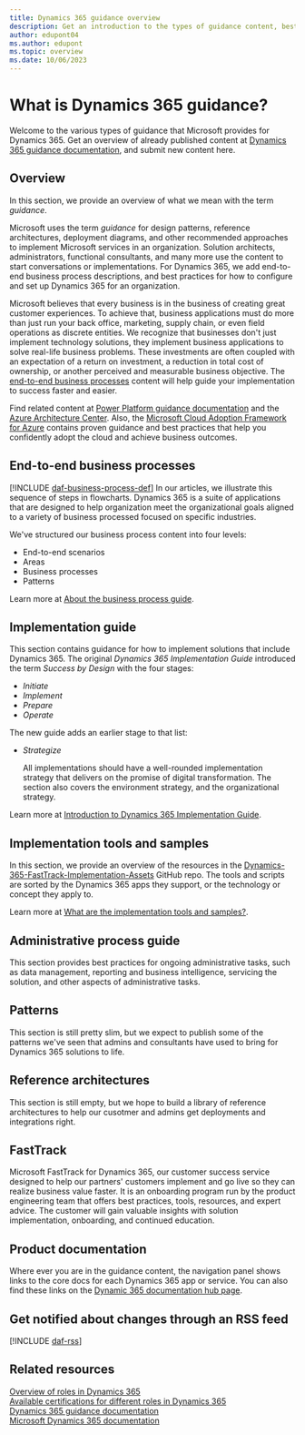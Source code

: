 ```yaml
---
title: Dynamics 365 guidance overview
description: Get an introduction to the types of guidance content, best practices, and recommendations Microsoft publishes for Dynamics 365.
author: edupont04
ms.author: edupont
ms.topic: overview
ms.date: 10/06/2023
---
```


# What is Dynamics 365 guidance?

Welcome to the various types of guidance that Microsoft provides for Dynamics 365. Get an overview of already published content at [Dynamics 365 guidance documentation](index.yml), and submit new content here.  

## Overview

In this section, we provide an overview of what we mean with the term *guidance*.  

Microsoft uses the term *guidance* for design patterns, reference architectures, deployment diagrams, and other recommended approaches to implement Microsoft services in an organization. Solution architects, administrators, functional consultants, and many more use the content to start conversations or implementations. For Dynamics 365, we add end-to-end business process descriptions, and best practices for how to configure and set up Dynamics 365 for an organization.  

Microsoft believes that every business is in the business of creating great customer experiences. To achieve that, business applications must do more than just run your back office, marketing, supply chain, or even field operations as discrete entities. We recognize that businesses don't just implement technology solutions, they implement business applications to solve real-life business problems. These investments are often coupled with an expectation of a return on investment, a reduction in total cost of ownership, or another perceived and measurable business objective. The [end-to-end business processes](#end-to-end-business-processes) content will help guide your implementation to success faster and easier.  

Find related content at [Power Platform guidance documentation](/power-platform/guidance/) and the [Azure Architecture Center](/azure/architecture/). Also, the [Microsoft Cloud Adoption Framework for Azure](/azure/cloud-adoption-framework/) contains proven guidance and best practices that help you confidently adopt the cloud and achieve business outcomes.  

## End-to-end business processes

[!INCLUDE [daf-business-process-def](includes/daf-business-process-def.md)] In our articles, we illustrate this sequence of steps in flowcharts. Dynamics 365 is a suite of applications that are designed to help organization meet the organizational goals aligned to a variety of business processed focused on specific industries.  

We've structured our business process content into four levels:

- End-to-end scenarios
- Areas
- Business processes
- Patterns

Learn more at [About the business process guide](business-processes/about.md).  

## Implementation guide

This section contains guidance for how to implement solutions that include Dynamics 365. The original *Dynamics 365 Implementation Guide* introduced the term *Success by Design* with the four stages:

- *Initiate*  
- *Implement*  
- *Prepare*  
- *Operate*  

The new guide adds an earlier stage to that list:

- *Strategize*

  All implementations should have a well-rounded implementation strategy that delivers on the promise of digital transformation. The section also covers the environment strategy, and the organizational strategy.  

Learn more at [Introduction to Dynamics 365 Implementation Guide](implementation-guide/introduction.md).  

## Implementation tools and samples

In this section, we provide an overview of the resources in the [Dynamics-365-FastTrack-Implementation-Assets](https://github.com/microsoft/Dynamics-365-FastTrack-Implementation-Assets/) GitHub repo. The tools and scripts are sorted by the Dynamics 365 apps they support, or the technology or concept they apply to.  

Learn more at [What are the implementation tools and samples?](resources/overview.md).  

<!--
## Architecture guide

In this section, we discuss how understanding your needs and having a vision are the most important first steps in building the right solution. Using solution architecture design pillars, you can learn how to identify those needs and the elements essential to creating a blueprint of your solution.  -->

## Administrative process guide

This section provides best practices for ongoing administrative tasks, such as data management, reporting and business intelligence, servicing the solution, and other aspects of administrative tasks.  

## Patterns

This section is still pretty slim, but we expect to publish some of the patterns we've seen that admins and consultants have used to bring for Dynamics 365 solutions to life.

## Reference architectures

This section is still empty, but we hope to build a library of reference architectures to help our cusotmer and admins get deployments and integrations right.  

## FastTrack

Microsoft FastTrack for Dynamics 365, our customer success service designed to help our partners' customers implement and go live so they can realize business value faster. It is an onboarding program run by the product engineering team that offers best practices, tools, resources, and expert advice. The customer will gain valuable insights with solution implementation, onboarding, and continued education.  

## Product documentation

Where ever you are in the guidance content, the navigation panel shows links to the core docs for each Dynamics 365 app or service. You can also find these links on the [Dynamic 365 documentation hub page](/dynamics365/index.yml).  

## Get notified about changes through an RSS feed

[!INCLUDE [daf-rss](includes/daf-rss.md)]

## Related resources

[Overview of roles in Dynamics 365](roles/overview.md)  
[Available certifications for different roles in Dynamics 365](roles/certifications.md)  
[Dynamics 365 guidance documentation](index.yml)  
[Microsoft Dynamics 365 documentation](/dynamics365/index.yml)  
